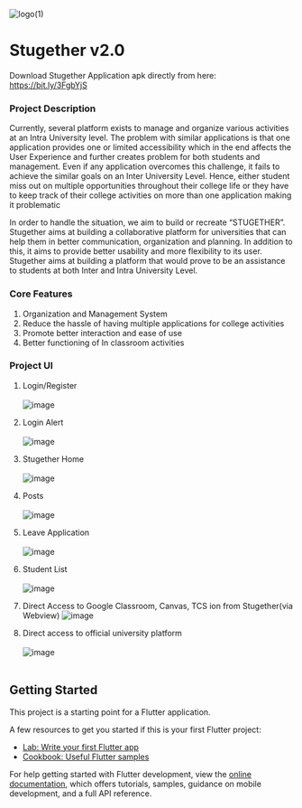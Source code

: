 ![logo(1)](https://user-images.githubusercontent.com/56475119/204971684-3caa0d5d-4f68-4e03-9234-7e79aa387770.png) 
# Stugether v2.0

Download Stugether Application apk directly from here: https://bit.ly/3FgbYjS

### Project Description
Currently, several platform exists to manage and organize various activities at an Intra University level. The problem with similar applications is that one application provides one or limited accessibility which in the end affects the User Experience and further creates problem for both students and management. Even if any application overcomes this challenge, it fails to achieve the similar goals on an Inter University Level. Hence, either student miss out on multiple opportunities throughout their college life or they have to keep track of their college activities on more than one application making it problematic

In order to handle the situation, we aim to build or recreate “STUGETHER”. Stugether aims at building a collaborative platform for universities that can help them in better communication, organization and planning. In addition to this, it aims to provide better usability and more flexibility to its user. Stugether aims at building a platform that would prove to be an assistance to students at both Inter and Intra University Level.

### Core Features
1. Organization and Management System
2. Reduce the hassle of having multiple applications for college activities
3. Promote better interaction and ease of use
4. Better functioning of In classroom activities

### Project UI

1. Login/Register<br><br>
![image](https://user-images.githubusercontent.com/56475119/204973312-5a4ae3db-413d-4031-8d1d-aac3ca62dddd.png)

2. Login Alert<br><br>
![image](https://user-images.githubusercontent.com/56475119/204973366-38b50030-8828-4632-810b-3215373d8c59.png)

3. Stugether Home<br><br>
![image](https://user-images.githubusercontent.com/56475119/204973422-679e0b2f-2a44-49b3-98dc-8fad1f7303fd.png)

4. Posts<br><br>
![image](https://user-images.githubusercontent.com/56475119/204977154-dc144d55-9874-47d8-93ce-02f302d1245a.png)

5. Leave Application<br><br>
![image](https://user-images.githubusercontent.com/56475119/204977075-b5457c1c-702f-488d-9bc8-9db24f1f55ec.png)

6. Student List<br><br>
![image](https://user-images.githubusercontent.com/56475119/204977006-24feb34e-99c1-4000-a2f2-8f4dc21e167b.png)

7. Direct Access to Google Classroom, Canvas, TCS ion from Stugether(via Webview)
![image](https://user-images.githubusercontent.com/56475119/204975979-cec356f9-f110-4e57-a0e7-a8d08b183efd.png)

8. Direct access to official university platform<br><br>
![image](https://user-images.githubusercontent.com/56475119/204976916-f826bc13-4f2e-45f4-abcb-a3eea1978877.png)
<br><br>
## Getting Started

This project is a starting point for a Flutter application.

A few resources to get you started if this is your first Flutter project:

- [Lab: Write your first Flutter app](https://docs.flutter.dev/get-started/codelab)
- [Cookbook: Useful Flutter samples](https://docs.flutter.dev/cookbook)

For help getting started with Flutter development, view the
[online documentation](https://docs.flutter.dev/), which offers tutorials,
samples, guidance on mobile development, and a full API reference.

